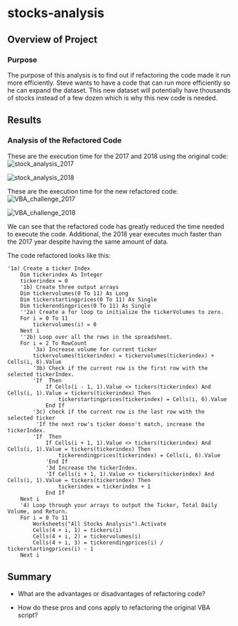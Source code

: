 # stocks-analysis

## Overview of Project

### Purpose
The purpose of this analysis is to find out if refactoring the code made it run more efficiently. Steve wants to have a code that can run more efficiently so he can expand the dataset. This new dataset will potentially have thousands of stocks instead of a few dozen which is why this new code is needed. 

## Results

### Analysis of the Refactored Code
These are the execution time for the 2017 and 2018 using the original code:
![ stock_analysis_2017]( https://github.com/Robeliom15/stocksanalysis/blob/main/Resources/stock_analysis_2017.png?raw=true)

![ stock_analysis_2018]( https://github.com/Robeliom15/stocksanalysis/blob/main/Resources/stock_analysis_2018.png?raw=true)

These are the execution time for the new refactored code:
![VBA_challenge_2017](https://github.com/Robeliom15/stocksanalysis/blob/main/Resources/VBA_challenge_2017.png?raw=true)

![VBA_challenge_2018](https://github.com/Robeliom15/stocksanalysis/blob/main/Resources/VBA_challenge_2018.png?raw=true)

We can see that the refactored code has greatly reduced the time needed to execute the code. Additional, the 2018 year executes much faster than the 2017 year despite having the same amount of data. 


The code refactored looks like this:
```
'1a) Create a ticker Index
    Dim tickerindex As Integer
    tickerindex = 0
    '1b) Create three output arrays
    Dim tickervolumes(0 To 11) As Long
    Dim tickerstartingprices(0 To 11) As Single
    Dim tickerendingprices(0 To 11) As Single
    ''2a) Create a for loop to initialize the tickerVolumes to zero.
    For i = 0 To 11
        tickervolumes(i) = 0
    Next i
    ''2b) Loop over all the rows in the spreadsheet.
    For i = 2 To RowCount
        '3a) Increase volume for current ticker
        tickervolumes(tickerindex) = tickervolumes(tickerindex) + Cells(i, 8).Value
        '3b) Check if the current row is the first row with the selected tickerIndex.
        'If  Then
            If Cells(i - 1, 1).Value <> tickers(tickerindex) And Cells(i, 1).Value = tickers(tickerindex) Then
                tickerstartingprices(tickerindex) = Cells(i, 6).Value
            End If
        '3c) check if the current row is the last row with the selected ticker
         'If the next row's ticker doesn't match, increase the tickerIndex.
        'If  Then
            If Cells(i + 1, 1).Value <> tickers(tickerindex) And Cells(i, 1).Value = tickers(tickerindex) Then
                tickerendingprices(tickerindex) = Cells(i, 6).Value
            'End If
            '3d Increase the tickerIndex.
            'If Cells(i + 1, 1).Value <> tickers(tickerindex) And Cells(i, 1).Value = tickers(tickerindex) Then
                tickerindex = tickerindex + 1
            End If
    Next i
    '4) Loop through your arrays to output the Ticker, Total Daily Volume, and Return.
    For i = 0 To 11
        Worksheets("All Stocks Analysis").Activate
        Cells(4 + i, 1) = tickers(i)
        Cells(4 + i, 2) = tickervolumes(i)
        Cells(4 + i, 3) = tickerendingprices(i) / tickerstartingprices(i) - 1
    Next i
```

## Summary

- What are the advantages or disadvantages of refactoring code?

- How do these pros and cons apply to refactoring the original VBA script?

